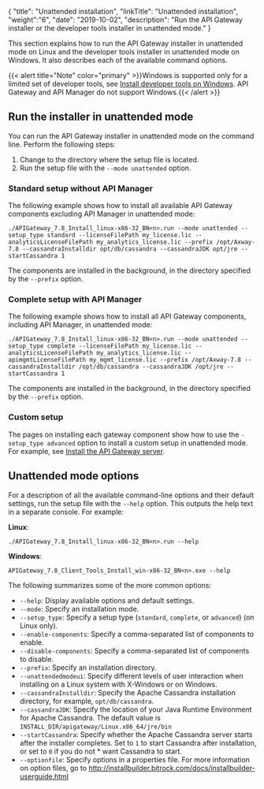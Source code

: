{
"title": "Unattended installation",
"linkTitle": "Unattended installation",
"weight":"6",
"date": "2019-10-02",
"description": "Run the API Gateway installer or the developer tools installer in unattended mode."
}

This section explains how to run the API Gateway installer in unattended mode on Linux and the developer tools installer in unattended mode on Windows. It also describes each of the available command options.

{{< alert title="Note" color="primary" >}}Windows is supported only for a limited set of developer tools, see [Install developer tools on Windows](/docs/apigtw_install/install_dev_tools/). API Gateway and API Manager do not support Windows.{{< /alert >}}

## Run the installer in unattended mode

You can run the API Gateway installer in unattended mode on the command line. Perform the following steps:

1. Change to the directory where the setup file is located.
2. Run the setup file with the `--mode unattended` option.

### Standard setup without API Manager

The following example shows how to install all available API Gateway components excluding API Manager in unattended mode:

```
./APIGateway_7.8_Install_linux-x86-32_BN<n>.run --mode unattended --setup_type standard --licenseFilePath my_license.lic --analyticsLicenseFilePath my_analytics_license.lic --prefix /opt/Axway-7.8 --cassandraInstalldir opt/db/cassandra --cassandraJDK opt/jre --startCassandra 1
```

The components are installed in the background, in the directory specified by the `--prefix` option.

### Complete setup with API Manager

The following example shows how to install all API Gateway components, including API Manager, in unattended mode:

```
./APIGateway_7.8_Install_linux-x86-32_BN<n>.run --mode unattended --setup_type complete --licenseFilePath my_license.lic --analyticsLicenseFilePath my_analytics_license.lic --apimgmtLicenseFilePath my_mgmt_license.lic --prefix /opt/Axway-7.8 --cassandraInstalldir /opt/db/cassandra --cassandraJDK /opt/jre --startCassandra 1
```

The components are installed in the background, in the directory specified by the `--prefix` option.

### Custom setup

The pages on installing each gateway component show how to use the `-setup_type advanced` option to install a custom setup in unattended mode. For example, see [Install the API Gateway server](/docs/apigtw_install/install_gateway/).

## Unattended mode options

For a description of all the available command-line options and their default settings, run the setup file with the `--help` option. This outputs the help text in a separate console. For example:

**Linux**:

```
./APIGateway_7.8_Install_linux-x86-32_BN<n>.run --help
```

**Windows**:

```
APIGateway_7.8_Client_Tools_Install_win-x86-32_BN<n>.exe --help
```

The following summarizes some of the more common options:

* `--help`: Display available options and default settings.
* `--mode`: Specify an installation mode.
* `--setup_type`: Specify a setup type (`standard`, `complete`, or `advanced`) (on Linux only).
* `--enable-components`: Specify a comma-separated list of components to enable.
* `--disable-components`: Specify a comma-separated list of components to disable.
* `--prefix`: Specify an installation directory.
* `--unattendedmodeui`: Specify different levels of user interaction when installing on a Linux system with X-Windows or on Windows.  
* `--cassandraInstalldir`: Specify the Apache Cassandra installation directory, for example, `opt/db/cassandra`.
* `--cassandraJDK`: Specify the location of your Java Runtime Environment for Apache Cassandra. The default value is `INSTALL_DIR/apigateway/Linux.x86_64/jre/bin`
* `--startCassandra`: Specify whether the Apache Cassandra server starts after the installer completes. Set to `1` to start Cassandra after installation, or set to `0` if you do not * want Cassandra to start.
* `--optionfile`: Specify options in a properties file. For more information on option files, go to <http://installbuilder.bitrock.com/docs/installbuilder-userguide.html>
